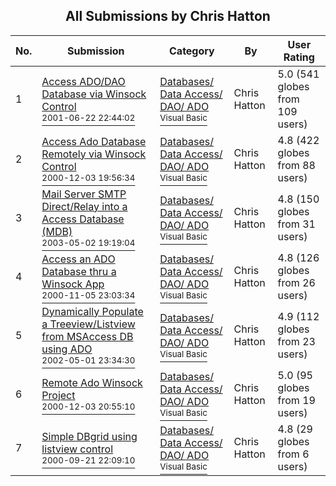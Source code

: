 ﻿<div align="center">

## All Submissions by Chris Hatton

</div>

No.  | Submission | Category | By   | User Rating
---- | ---------- | -------- | ---- | -----------
1 | [Access ADO/DAO Database via Winsock Control<br /><sup>2001-06-22 22:44:02</sup>](https://github.com/Planet-Source-Code/chris-hatton-access-ado-dao-database-via-winsock-control__1-23760) | [Databases/ Data Access/ DAO/ ADO<br /><sup>Visual Basic</sup>](../ByCategory/databases-data-access-dao-ado__1-6.md) | Chris Hatton | 5.0 (541 globes from 109 users)
2 | [Access Ado Database Remotely via Winsock Control<br /><sup>2000-12-03 19:56:34</sup>](https://github.com/Planet-Source-Code/chris-hatton-access-ado-database-remotely-via-winsock-control__1-13281) | [Databases/ Data Access/ DAO/ ADO<br /><sup>Visual Basic</sup>](../ByCategory/databases-data-access-dao-ado__1-6.md) | Chris Hatton | 4.8 (422 globes from 88 users)
3 | [Mail Server SMTP Direct/Relay into a Access Database \(MDB\)<br /><sup>2003-05-02 19:19:04</sup>](https://github.com/Planet-Source-Code/chris-hatton-mail-server-smtp-direct-relay-into-a-access-database-mdb__1-45176) | [Databases/ Data Access/ DAO/ ADO<br /><sup>Visual Basic</sup>](../ByCategory/databases-data-access-dao-ado__1-6.md) | Chris Hatton | 4.8 (150 globes from 31 users)
4 | [Access an ADO Database thru a Winsock App<br /><sup>2000-11-05 23:03:34</sup>](https://github.com/Planet-Source-Code/chris-hatton-access-an-ado-database-thru-a-winsock-app__1-12566) | [Databases/ Data Access/ DAO/ ADO<br /><sup>Visual Basic</sup>](../ByCategory/databases-data-access-dao-ado__1-6.md) | Chris Hatton | 4.8 (126 globes from 26 users)
5 | [Dynamically Populate a Treeview/Listview from MSAccess DB using ADO<br /><sup>2002-05-01 23:34:30</sup>](https://github.com/Planet-Source-Code/chris-hatton-dynamically-populate-a-treeview-listview-from-msaccess-db-using-ado__1-34302) | [Databases/ Data Access/ DAO/ ADO<br /><sup>Visual Basic</sup>](../ByCategory/databases-data-access-dao-ado__1-6.md) | Chris Hatton | 4.9 (112 globes from 23 users)
6 | [Remote Ado Winsock Project<br /><sup>2000-12-03 20:55:10</sup>](https://github.com/Planet-Source-Code/chris-hatton-remote-ado-winsock-project__1-51402) | [Databases/ Data Access/ DAO/ ADO<br /><sup>Visual Basic</sup>](../ByCategory/databases-data-access-dao-ado__1-6.md) | Chris Hatton | 5.0 (95 globes from 19 users)
7 | [Simple DBgrid using listview control<br /><sup>2000-09-21 22:09:10</sup>](https://github.com/Planet-Source-Code/chris-hatton-simple-dbgrid-using-listview-control__1-11583) | [Databases/ Data Access/ DAO/ ADO<br /><sup>Visual Basic</sup>](../ByCategory/databases-data-access-dao-ado__1-6.md) | Chris Hatton | 4.8 (29 globes from 6 users)
